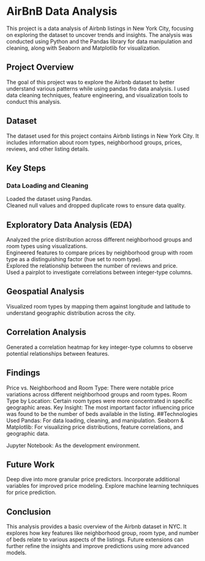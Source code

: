 # AirBnB Data Analysis
This project is a data analysis of Airbnb listings in New York City, focusing on exploring the dataset to uncover trends and insights. The analysis was conducted using Python and the Pandas library for data manipulation and cleaning, along with Seaborn and Matplotlib for visualization.

## Project Overview
The goal of this project was to explore the Airbnb dataset to better understand various patterns while using pandas fro data analysis. I used data cleaning techniques, feature engineering, and visualization tools to conduct this analysis.

## Dataset
The dataset used for this project contains Airbnb listings in New York City. It includes information about room types, neighborhood groups, prices, reviews, and other listing details.

## Key Steps
### Data Loading and Cleaning

Loaded the dataset using Pandas.<br/>
Cleaned null values and dropped duplicate rows to ensure data quality.<br/>

## Exploratory Data Analysis (EDA)
Analyzed the price distribution across different neighborhood groups and room types using visualizations.<br/>
Engineered features to compare prices by neighborhood group with room type as a distinguishing factor (hue set to room type).<br/>
Explored the relationship between the number of reviews and price.<br/>
Used a pairplot to investigate correlations between integer-type columns.
## Geospatial Analysis

Visualized room types by mapping them against longitude and latitude to understand geographic distribution across the city.
## Correlation Analysis

Generated a correlation heatmap for key integer-type columns to observe potential relationships between features.<br/>
## Findings
Price vs. Neighborhood and Room Type: There were notable price variations across different neighborhood groups and room types.
Room Type by Location: Certain room types were more concentrated in specific geographic areas.
Key Insight: The most important factor influencing price was found to be the number of beds available in the listing.
##Technologies Used
Pandas: For data loading, cleaning, and manipulation.
Seaborn & Matplotlib: For visualizing price distributions, feature correlations, and geographic data.

Jupyter Notebook: As the development environment.
## Future Work
Deep dive into more granular price predictors.
Incorporate additional variables for improved price modeling.
Explore machine learning techniques for price prediction.
## Conclusion
This analysis provides a basic overview of the Airbnb dataset in NYC. It explores how key features like neighborhood group, room type, and number of beds relate to various aspects of the listings. Future extensions can further refine the insights and improve predictions using more advanced models.

